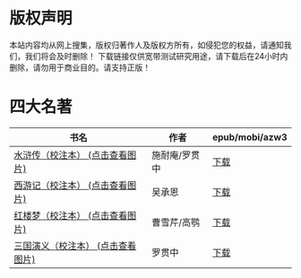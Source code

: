# 版权声明

本站内容均从网上搜集，版权归著作人及版权方所有，如侵犯您的权益，请通知我们，我们将会及时删除！ 下载链接仅供宽带测试研究用途，请下载后在24小时内删除，请勿用于商业目的。请支持正版！

# 四大名著

| 书名 | 作者 | epub/mobi/azw3 |
| --- | --- | --- |
| [水浒传（校注本） (点击查看图片)](https://www.dushupai.com/attachment/2024/06/01/66fd271745c95aeb.jpg) | 施耐庵/罗贯中 | [下载](https://url89.ctfile.com/f/31084289-1357008622-98b55d?p=8866) |
| [西游记（校注本） (点击查看图片)](https://www.dushupai.com/attachment/2024/06/01/6961350ef756d4be.jpg) | 吴承恩 | [下载](https://url89.ctfile.com/f/31084289-1357008604-ca00ed?p=8866) |
| [红楼梦（校注本） (点击查看图片)](https://www.dushupai.com/attachment/2024/06/01/106851cb8ad69d18.jpg) | 曹雪芹/高鹗 | [下载](https://url89.ctfile.com/f/31084289-1357008607-f29360?p=8866) |
| [三国演义（校注本） (点击查看图片)](https://www.dushupai.com/attachment/2024/06/01/6e5db799ccda43bc.jpg) | 罗贯中 | [下载](https://url89.ctfile.com/f/31084289-1357008598-ec27d1?p=8866) |
